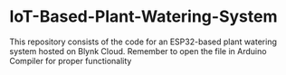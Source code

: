 # IoT-Based-Plant-Watering-System
This repository consists of the code for an ESP32-based plant watering system hosted on Blynk Cloud.
Remember to open the file in Arduino Compiler for proper functionality
